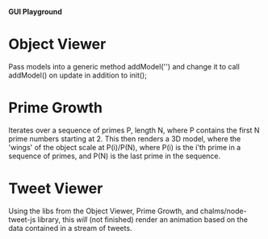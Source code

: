 __GUI Playground__

# Object Viewer

Pass models into a generic method addModel('') and change it to call addModel() on update in addition to init(); 

# Prime Growth

Iterates over a sequence of primes P, length N, where P contains the first N prime numbers starting at 2. This then renders a 3D model, where the 'wings' of the object scale at P(i)/P(N), where P(i) is the i'th prime in a sequence of primes, and P(N) is the last prime in the sequence.

# Tweet Viewer

Using the libs from the Object Viewer, Prime Growth, and chalms/node-tweet-js library, this _will_ (not finished) render an animation based on the data contained in a stream of tweets. 


